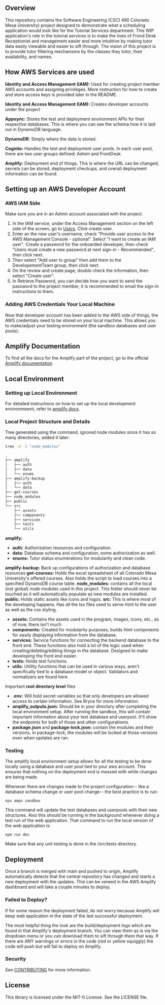## Overview
This repository contains the Software Engineering (CSCI 490 Colorado Mesa University) project designed to demonstrate what a scheduling application would look like for the Tutorial Services department. This WIP application's role in the tutorial services is to make the lives of Frond Desk Receptionist and management easier and more intutitive by making tutor data easily viewable and easier to sift through. The vision of this project is to provide tutor filtering mechanisms by the classes they tutor, their availability, and names.

## How AWS Services are used
**Identity and Access Management (IAM):** Used for creating project member AWS accounts and assigning privileges. More instruction for how to create and store access keys is provided later in the README.

**Identity and Access Management (IAM):** Creates developer accounts under the project

**Appsync:** Stores the test and deployment environment APIs for their respective databases. This is where you can see the schema how it is laid out in DynamoDB language.

**DynamoDB:** Simply where the data is stored.

**Cognito:** Handles the test and deployment user pools. In each user pool, there are two user groups defined: Admin and FrontDesk.

**Amplify:** Deployment end of things. This is where the URL can be changed, secrets can be stored, deployment checkups, and overall deployment information can be found.

## Setting up an AWS Developer Account
### AWS IAM Side
Make sure you are in an Admin account associated with the project.

1. In the IAM service, under the Access Management section on the left side of the screen, go to [Users](https://us-east-1.console.aws.amazon.com/iam/home?region=us-west-1#/users). Click create user.
2. Enter an the new user's username, check "Provide user access to the AWS Management Console - optional". Select "I want to create an IAM user". Create a password for the onboarded developer, then check "Users must create a new password at next sign-in - Recommended", then click next. 
3. Then select "Add user to group" then add them to the DevelopementTeam group, then click next.
4. On the review and create page, double check the information, then select "Create user".
5. In Retrieve Password, you can decide how you want to send the password to the project member, it is recommended to email the sign-in instructions to them.

### Adding AWS Credentials Your Local Machine
Now that developer account has been added to the AWS side of things, the AWS credentials need to be stored on your local machine. This allows you to make/adjust your testing environment (the sandbox databases and user pools).

## Amplify Documentation
To find all the docs for the Amplify part of the project, go to the official [Amplify documentation](https://docs.amplify.aws/react/)

## Local Environment
### Setting up Local Environment
For detailed instructions on how to set up the local development environmewnt, refer to [amplify docs](https://docs.amplify.aws/react/start/quickstart/#4-set-up-local-environment).

### Local Project Structure and Details
Tree generated using the command, ignored node modules since it has so many directories, added it later:
```bash
tree -d -I "node_modules"

.
├── amplify
│   ├── auth
│   ├── data
│   └── enums
├── amplify-backup
│   ├── auth
│   └── data
├── get-courses
├── node_modules
├── public
└── src
    ├── assets
    ├── components
    ├── services
    ├── tests
    └── utils
```
**amplify:**
- **auth:** Authorization resources and configuration.
- **data:** Database schema and configuration, some authorization as well.
- **enums:** Tutor status enumerations for modularity and clean code.

**amplify-backup:** Back up configurations of authorization and database resources
**get-courses:** Holds the excel spreadsheet of all Colorado Mesa University's offered courses. Also holds the script to load courses into a specified DynamoDB course table.
**node_modules:** contains all the local (not global) node modules used in this project. This folder should never be touched as it will automatically populate as new modules are installed.
**public:** Holds static assets like icons and logos.
**src:** This is where most of the developing happens. Has all the tsx files used to serve html to the user as well as the css styling.
- **assets:** Contains the assets used in the program, images, icons, etc., as of now, there isn't much
- **components:** Created for modularity purposes, builds html components for easily displaying information from the database.
- **services:** Service functions for connecting the backend database to the front end. These functions also hold a lot of the logic used when creating/deleting/editing things in the database. Designed to make developing the front end easier.
- **tests:** Holds test functions.
- **utils:** Utiility functions that can be used in various ways, aren't specifically tied to a database model or object. Validators and normalizers are found here.

Important **root directory level** files
- **.env:** Will hold secret variables so that only developers are allowed access to certain information. See Bryce for more information.
- **amplify_outputs.json:** Should be in your directory after completing the local environment setup. After running the sandbox, this will contain important information about your test database and userpool. It'll show the endpoints for both of those and other configuratioms.
- **package.json** and **package-lock.json:** contain the modules and their versions. In package-lock, the modules will be locked at those versions even when updates are ran.

### Testing
The amplify local environment setup allows for all the testing to be done locally using a database and user pool tied to your aws account. This ensures that nothing on the deployment end is messed with while changes are being made.

Whenever there are changes made to the project configuration-- like a database schema change or user pool change-- the best practice is to run:
```
npx ampx sandbox
```
This command will update the test databases and userpools with their new structures. Also this should be running in the background whenever doing a test run of the web application. That command to run the local version of the web application is:
```
npm run dev
```

Make sure that any unit testing is done in the /src/tests directory.

## Deployment
Once a branch is merged with main and pushed to origin, Amplify automatically detects that the central repository has changed and starts a new deployment with the updates. This can be veiwed in the AWS Amplify dashboard and will take a couple minutes to deploy.

### Failed to Deploy?
If for some reason the deployment failed, do not worry because Amplify will keep web application in the state of the last successful deployment.

The most helpful thing the look are the build/deployment logs which are found in that Amplify's deployment branch. You can view them as is via the dropdown menu or you can download them to sift through them that way. If there are ANY warnings or errors in the code (red or yellow squiggly) the code will push but will fail to deploy on Amplify.

### Security

See [CONTRIBUTING](CONTRIBUTING.md#security-issue-notifications) for more information.

## License

This library is licensed under the MIT-0 License. See the LICENSE file.
